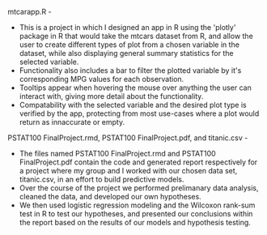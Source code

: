 mtcarapp.R - 
  * This is a project in which I designed an app in R using the 'plotly' package in R that would take the mtcars dataset from 
    R, and allow the user to create different types of plot from a chosen variable in the dataset, while also displaying 
    general summary statistics for the selected variable.
  * Functionality also includes a bar to filter the plotted variable by it's corresponding MPG values for each 
    observation.
  * Tooltips appear when hovering the mouse over anything the user can interact with, giving more detail about the 
    functionality.
  * Compatability with the selected variable and the desired plot type is verified by the app, protecting from most use-cases 
    where a plot would return as innaccurate or empty.

PSTAT100 FinalProject.rmd, PSTAT100 FinalProject.pdf, and titanic.csv -
  * The files named PSTAT100 FinalProject.rmd and PSTAT100 FinalProject.pdf contain the code and generated report 
    respectively for a project where my group and I worked with our chosen data set, titanic.csv, in an effort to build 
    predictive models.  
  * Over the course of the project we performed prelimanary data analysis, cleaned the data, and developed our own 
    hypotheses. 
  * We then used logistic regression modeling and the Wilcoxon rank-sum test in R to test our hypotheses, and presented our 
    conclusions within the report based on the results of our models and hypothesis testing.  
